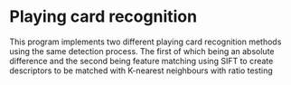 # Playing card recognition

This program implements two different playing card recognition methods using the same detection process. The first of which being an absolute difference and the second being feature matching using SIFT to create descriptors to be matched with K-nearest neighbours with ratio testing
